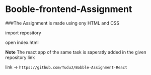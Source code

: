 # Booble-frontend-Assignment

###The Assignment is made using ony HTML and CSS

import repository

open index.html

**Note**
The react app of the same task is saperatly added in the given repository link

link -> `https://github.com/TuduJ/Bobble-Assignment-React`
